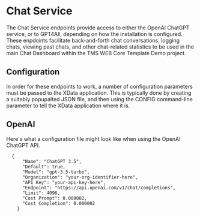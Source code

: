 # Chat Service
The Chat Service endpoints provide access to either the OpenAI ChatGPT service, or to GPT4All, depending on how the installation is configured.  These enpdoints facilitate back-and-forth chat conversations, logging chats, viewing past chats, and other chat-related statistics to be used in the main Chat Dashboard within the TMS WEB Core Template Demo project.

## Configuration
In order for these endpoints to work, a number of configuration parameters must be passed to the XData application.  This is typically done by creating a suitably popupalted JSON file, and then using the CONFIG command-line parameter to tell the XData application where it is.

## OpenAI
Here's what a configuration file might look like when using the OpenAI ChatGPT API.
```
  {
      "Name": "ChatGPT 3.5",
      "Default": true,
      "Model": "gpt-3.5-turbo",
      "Organization": "your-org-identifier-here",
      "API Key": "your-api-key-here",
      "Endpoint": "https://api.openai.com/v1/chat/completions",
      "Limit": 4096,
      "Cost Prompt": 0.000002,
      "Cost Completion": 0.000002
    }
```
